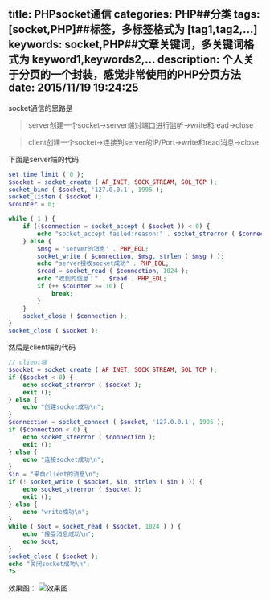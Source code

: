 title: PHPsocket通信
categories: PHP##分类
tags: [socket,PHP]##标签，多标签格式为 [tag1,tag2,...]
keywords: socket,PHP##文章关键词，多关键词格式为 keyword1,keywords2,...
description: 个人关于分页的一个封装，感觉非常使用的PHP分页方法
date: 2015/11/19 19:24:25 
---

socket通信的思路是

>server创建一个socket->server端对端口进行监听->write和read->close

>client创建一个socket->连接到server的IP/Port->write和read消息->close

下面是server端的代码
``` php
set_time_limit ( 0 );
$socket = socket_create ( AF_INET, SOCK_STREAM, SOL_TCP );
socket_bind ( $socket, '127.0.0.1', 1995 );
socket_listen ( $socket );
$counter = 0;

while ( 1 ) {
	if (($connection = socket_accept ( $socket )) < 0) {
		echo "socket_accept failed:reason:" . socket_strerror ( $connection ) . PHP_EOL;
	} else {
		$msg = 'server的消息' . PHP_EOL;
		socket_write ( $connection, $msg, strlen ( $msg ) );
		echo "server接收socket成功" . PHP_EOL;
		$read = socket_read ( $connection, 1024 );
		echo "收到的信息：" . $read . PHP_EOL;
		if (++ $counter >= 10) {
			break;
		}
	}
	socket_close ( $connection );
}
socket_close ( $socket );
``` 
<!--more-->

然后是client端的代码
``` php
// client端
$socket = socket_create ( AF_INET, SOCK_STREAM, SOL_TCP );
if ($socket < 0) {
	echo socket_strerror ( $socket );
	exit ();
} else {
	echo "创建socket成功\n";
}
$connection = socket_connect ( $socket, '127.0.0.1', 1995 );
if ($connection < 0) {
	echo socket_strerror ( $connection );
	exit ();
} else {
	echo "连接socket成功\n";
}
$in = "来自client的消息\n";
if (! socket_write ( $socket, $in, strlen ( $in ) )) {
	echo socket_strerror ( $socket );
	exit ();
} else {
	echo "write成功\n";
}
while ( $out = socket_read ( $socket, 1024 ) ) {
	echo "接受消息成功\n";
	echo $out;
}
socket_close ( $socket );
echo "关闭socket成功\n";
?>
``` 
效果图：
![效果图](http://cl.ly/image/2041270g452m/QQ%E6%88%AA%E5%9B%BE20151115194608.png)
